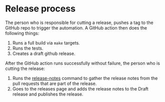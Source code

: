 # Release process

The person who is responsible for cutting a release, pushes a tag to the
GitHub repo to trigger the automation. A GitHub action then does the
following things:

1. Runs a full build via `make` targets.
2. Runs the tests.
3. Creates a draft github release.

After the GitHub action runs successfully without failure, the person who is
cutting the release:

1. Runs the [release-notes](release-notes-gathering-process.md) command to gather the
   release notes from the pull requests that are part of the release.
2. Goes to the releases page and adds the release notes to the Draft release
   and publishes the release.
